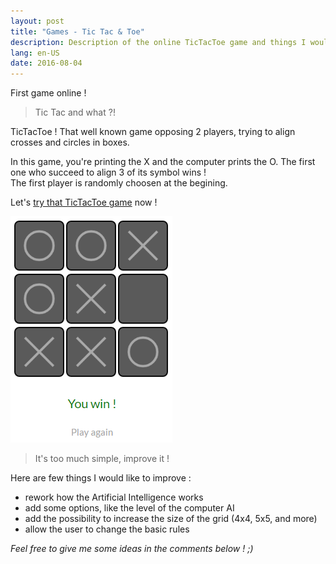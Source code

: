 ```yaml
---
layout: post
title: "Games - Tic Tac & Toe"
description: Description of the online TicTacToe game and things I would like to improve.
lang: en-US
date: 2016-08-04
---
```



First game online !

> Tic Tac and what ?!

TicTacToe ! That well known game opposing 2 players, trying to align crosses and circles in boxes.

In this game, you're printing the X and the computer prints the O. The first one who succeed to align 3 of its symbol wins !  
The first player is randomly choosen at the begining.

Let's [try that TicTacToe game][] now !

![Sample picture of a game][sample_01]

> It's too much simple, improve it !

Here are few things I would like to improve :

* rework how the Artificial Intelligence works
* add some options, like the level of the computer AI
* add the possibility to increase the size of the grid (4x4, 5x5, and more)
* allow the user to change the basic rules

_Feel free to give me some ideas in the comments below ! ;)_


[try that TicTacToe game]: /apps/tictactoe/ "Link to the TicTacToe game"
[sample_01]: /resources/posts/TicTacToe_sample01.png?style=centerme "Sample picture of a game"
